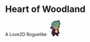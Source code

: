 <style>
    img { image-rendering: pixelated; }
</style>

# Heart of Woodland

A Love2D Roguelike
<img src='./assets/boy-icon-2.png' width=50>
